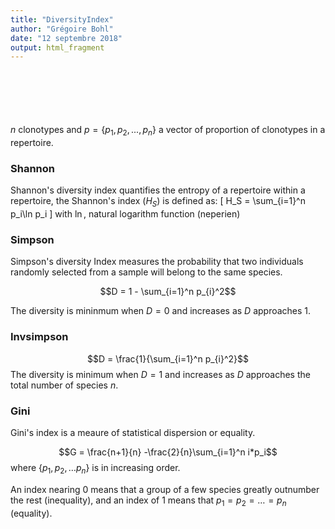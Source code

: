 ```yaml
---
title: "DiversityIndex"
author: "Grégoire Bohl"
date: "12 septembre 2018"
output: html_fragment
---
```

<div style="margin-top:100px;">

$n$ clonotypes and $p=\{p_1, p_2, ..., p_n\}$ a vector of proportion of clonotypes in a repertoire.

### Shannon
Shannon's diversity index quantifies the entropy of a repertoire
 within a repertoire, the Shannon's index ($H_S$) is defined as:
\[
H_S = \sum_{i=1}^n p_i\ln p_i
\]
with $\ln$, natural logarithm function (neperien)

### Simpson

Simpson's diversity Index  measures the probability that two individuals randomly selected from a sample will belong to the same species.

$$D = 1 - \sum_{i=1}^n p_{i}^2$$

The diversity is mininmum when $D =0$ and increases as $D$ approaches 1.

### Invsimpson

$$D = \frac{1}{\sum_{i=1}^n p_{i}^2}$$
The diversity is minimum when $D=1$  and increases as $D$ approaches the total number of species $n$.

### Gini

Gini's index is a meaure of statistical dispersion or equality.

$$G = \frac{n+1}{n} -\frac{2}{n}\sum_{i=1}^n i*p_i$$
where $\{p_1, p_2, \dots p_n\}$ is in increasing order.

An index nearing 0 means that a group of a few species greatly outnumber the rest (inequality), and an index of 1 means that $p_1 = p_2 = \dots = p_n$ (equality).



